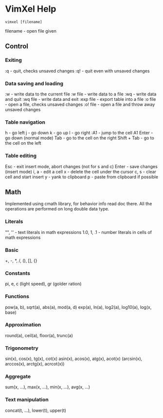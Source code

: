 # VimXel Help

```
vimxel [filename]
```

filename    - open file given


## Control
### Exiting
:q          - quit, checks unsaved changes
:q!         - quit even with unsaved changes

### Data saving and loading
:w          - write data to the current file
:w   file   - write data to a file
:wq         - write data and quit
:wq  file   - write data and exit
:exp file   - export table into a file
:o   file   - open a file, checks unsaved changes
:o!  file   - open a file and throw away unsaved changes

### Table navigation
h           - go left
j           - go down
k           - go up
l           - go right
:A1         - jump to the cell A1
Enter       - go down (normal mode)
Tab         - go to the cell on the right
Shift + Tab - go to the cell on the left

### Table editing
Esc         - exit insert mode, abort changes (not for s and c)
Enter       - save changes (insert mode)
i, a        - edit a cell
x           - delete the cell under the cursor
c, s        - clear cell and start insert
y           - yank to clipboard
p           - paste from clipboard if possible


## Math
Implemented using cmath library, for behavior info read doc there.
All the operations are performed on long double data type.

### Literals
"", ''      - text literals in math expressions
1.0, 1, .1  - number literals in cells of math expressions

### Basic
+, -, *, /, (), [], {}

### Constants
pi, e, c (light speed), gr (golder ration)

### Functions
pow(a, b), sqrt(a), abs(a), mod(a, d)
exp(a), ln(a), log2(a), log10(a), log(x, base)

### Approximation
round(a), ceil(a), floor(a), trunc(a)

### Trigonometry
sin(x), cos(x), tg(x), cot(x)
asin(x), acos(x), atg(x), acot(x)
(arcsin(x), arccos(x), arctg(x), acrcot(x))

### Aggregate
sum(x, ...), max(x, ...), min(x, ...), avg(x, ...)

### Text manipulation
concat(t, ...), lower(t), upper(t)
